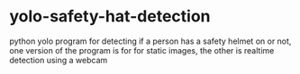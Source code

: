 # yolo-safety-hat-detection
python yolo program for detecting if a person has a safety helmet on or not, one version of the program is for for static images, the other is realtime detection using a webcam
